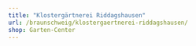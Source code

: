 ```yaml
---
title: "Klostergärtnerei Riddagshausen"
url: /braunschweig/klostergaertnerei-riddagshausen/
shop: Garten-Center
---
```

